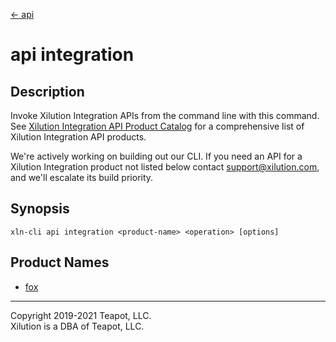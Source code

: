 [<- api](../index.md)

# api integration

## Description

Invoke Xilution Integration APIs from the command line with this command.
See [Xilution Integration API Product Catalog](https://docs.xilution.com/api/catalog/integration) for a comprehensive list of Xilution Integration API products.

We're actively working on building out our CLI.
If you need an API for a Xilution Integration product not listed below contact <support@xilution.com>, and we'll escalate its build priority.

## Synopsis

```
xln-cli api integration <product-name> <operation> [options]
```

## Product Names

- [fox](fox/index.md)

---

Copyright 2019-2021 Teapot, LLC.  
Xilution is a DBA of Teapot, LLC.
